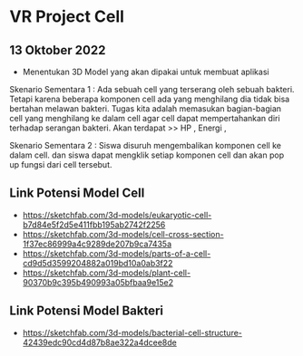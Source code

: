 # VR Project Cell

## 13 Oktober 2022
- Menentukan 3D Model yang akan dipakai untuk membuat aplikasi

Skenario Sementara 1 : 
Ada sebuah cell yang terserang oleh sebuah bakteri. Tetapi karena beberapa komponen cell ada yang menghilang dia tidak bisa bertahan melawan bakteri. Tugas kita adalah memasukan bagian-bagian cell yang menghilang ke dalam cell agar cell dapat mempertahankan diri terhadap serangan bakteri. 
Akan terdapat >> HP , Energi , 

Skenario Sementara 2 : 
Siswa disuruh mengembalikan komponen cell ke dalam cell. dan siswa dapat mengklik setiap komponen cell dan akan pop up fungsi dari cell tersebut. 

## Link Potensi Model Cell 
- https://sketchfab.com/3d-models/eukaryotic-cell-b7d84e5f2d5e411fbb195ab2742f2256
- https://sketchfab.com/3d-models/cell-cross-section-1f37ec86999a4c9289de207b9ca7435a
- https://sketchfab.com/3d-models/parts-of-a-cell-cd9d5d3599204882a019bd10a0ab3f22
- https://sketchfab.com/3d-models/plant-cell-90370b9c395b490993a05bfbaa9e15e2

## Link Potensi Model Bakteri 
- https://sketchfab.com/3d-models/bacterial-cell-structure-42439edc90cd4d87b8ae322a4dcee8de
